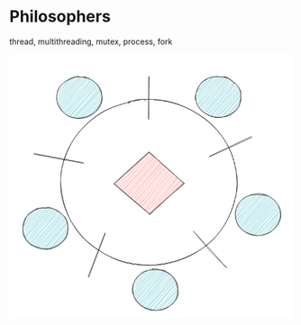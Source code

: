 # Philosophers
thread, multithreading, mutex, process, fork

![Philosophers](https://github.com/b-tekinli/Philosophers/blob/main/philosophers.png)
